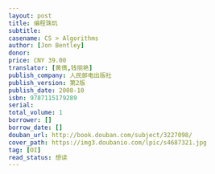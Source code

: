 ```yaml
---
layout: post
title: 编程珠玑
subtitle:
casename: CS > Algorithms
author: [Jon Bentley]
donor: 
price: CNY 39.00
translator: [黄倩,钱丽艳]
publish_company: 人民邮电出版社
publish_version: 第2版
publish_date: 2008-10
isbn: 9787115179289
serial: 
total_volume: 1
borrower: []
borrow_date: []
douban_url: http://book.douban.com/subject/3227098/
cover_path: https://img3.doubanio.com/lpic/s4687321.jpg
tag: [OI]
read_status: 想读
---
```

